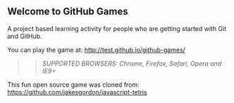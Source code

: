 ## Welcome to GitHub Games

A project based learning activity for people who are getting started with Git and GitHub.

You can play the game at: http://test.github.io/github-games/

>> _*SUPPORTED BROWSERS*: Chrome, Firefox, Safari, Opera and IE9+_

This fun open source game was cloned from: https://github.com/jakesgordon/javascript-tetris
